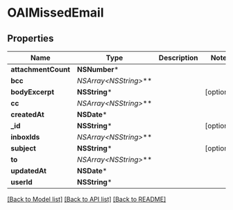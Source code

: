 # OAIMissedEmail

## Properties
Name | Type | Description | Notes
------------ | ------------- | ------------- | -------------
**attachmentCount** | **NSNumber*** |  | 
**bcc** | **NSArray&lt;NSString*&gt;*** |  | 
**bodyExcerpt** | **NSString*** |  | [optional] 
**cc** | **NSArray&lt;NSString*&gt;*** |  | 
**createdAt** | **NSDate*** |  | 
**_id** | **NSString*** |  | [optional] 
**inboxIds** | **NSArray&lt;NSString*&gt;*** |  | 
**subject** | **NSString*** |  | [optional] 
**to** | **NSArray&lt;NSString*&gt;*** |  | 
**updatedAt** | **NSDate*** |  | 
**userId** | **NSString*** |  | 

[[Back to Model list]](../README#documentation-for-models) [[Back to API list]](../README#documentation-for-api-endpoints) [[Back to README]](../README)



